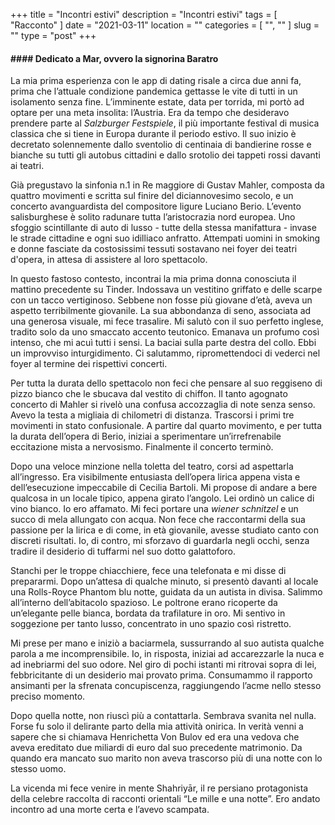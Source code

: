 +++
title = "Incontri estivi"
description = "Incontri estivi"
tags = [ "Racconto" ]
date = "2021-03-11"
location = ""
categories = [
  "",
  ""
]
slug = ""
type = "post"
+++

#### #### Dedicato a Mar, ovvero la signorina Baratro ####

La mia prima esperienza con le app di dating risale a circa due anni fa, prima che l’attuale condizione pandemica gettasse le vite di tutti in un isolamento senza fine. L’imminente estate, data per torrida, mi portò ad optare per una meta insolita: l’Austria. Era da tempo che desideravo prendere parte al <i>Salzburger Festspiele</i>, il più importante festival di musica classica che si tiene in Europa durante il periodo estivo. Il suo inizio è decretato solennemente dallo sventolio di centinaia di bandierine rosse e bianche su tutti gli autobus cittadini e dallo srotolio dei tappeti rossi davanti ai teatri. 

Già pregustavo la sinfonia n.1 in Re maggiore di Gustav Mahler, composta da quattro movimenti e scritta sul finire del diciannovesimo secolo, e un concerto avanguardista del compositore ligure Luciano Berio. L’evento salisburghese è solito radunare tutta l’aristocrazia nord europea. Uno sfoggio scintillante di auto di lusso - tutte della stessa manifattura - invase le strade cittadine e ogni suo idilliaco anfratto. Attempati uomini in smoking e donne fasciate da costosissimi tessuti sostavano nei foyer dei teatri d'opera, in attesa di assistere al loro spettacolo.

In questo fastoso contesto, incontrai la mia prima donna conosciuta il mattino precedente su Tinder. Indossava un vestitino griffato e delle scarpe con un tacco vertiginoso. Sebbene non fosse più giovane d’età, aveva un aspetto terribilmente giovanile. La sua abbondanza di seno, associata ad una generosa visuale, mi fece trasalire. Mi salutò con il suo perfetto inglese, tradito solo da uno smaccato accento teutonico. Emanava un profumo così intenso, che mi acuì tutti i sensi. La baciai sulla parte destra del collo. Ebbi un improvviso inturgidimento. Ci salutammo, ripromettendoci di vederci nel foyer al termine dei rispettivi concerti. 

Per tutta la durata dello spettacolo non feci che pensare al suo reggiseno di pizzo bianco che le sbucava dal vestito di chiffon. Il tanto agognato concerto di Mahler si rivelò una confusa accozzaglia di note senza senso. Avevo la testa a migliaia di chilometri di distanza. Trascorsi i primi tre movimenti in stato confusionale. A partire dal quarto movimento, e per tutta la durata dell’opera di Berio, iniziai a sperimentare un’irrefrenabile eccitazione mista a nervosismo. Finalmente il concerto terminò. 

Dopo una veloce minzione nella toletta del teatro, corsi ad aspettarla all’ingresso. Era visibilmente entusiasta dell’opera lirica appena vista e dell’esecuzione impeccabile di Cecilia Bartoli. Mi propose di andare a bere qualcosa in un locale tipico, appena girato l’angolo. Lei ordinò un calice di vino bianco. Io ero affamato. Mi feci portare una <i>wiener schnitzel</i> e un succo di mela allungato con acqua. Non fece che raccontarmi della sua passione per la lirica e di come, in età giovanile, avesse studiato canto con discreti risultati. Io, di contro, mi sforzavo di guardarla negli occhi, senza tradire il desiderio di tuffarmi nel suo dotto galattoforo. 

Stanchi per le troppe chiacchiere, fece una telefonata e mi disse di prepararmi. Dopo un’attesa di qualche minuto, si presentò davanti al locale una Rolls-Royce Phantom blu notte, guidata da un autista in divisa. Salimmo all’interno dell’abitacolo spazioso. Le poltrone erano ricoperte da un’elegante pelle bianca, bordata da trafilature in oro. Mi sentivo in soggezione per tanto lusso, concentrato in uno spazio così ristretto. 

Mi prese per mano e iniziò a baciarmela, sussurrando al suo autista qualche parola a me incomprensibile. Io, in risposta, iniziai ad accarezzarle la nuca e ad inebriarmi del suo odore. Nel giro di pochi istanti mi ritrovai sopra di lei, febbricitante di un desiderio mai provato prima. Consumammo il rapporto ansimanti per la sfrenata concupiscenza, raggiungendo l’acme nello stesso preciso momento. 

Dopo quella notte, non riuscì più a contattarla. Sembrava svanita nel nulla. Forse fu solo il delirante parto della mia attività onirica. In verità venni a sapere che si chiamava Henrichetta Von Bulov ed era una vedova che aveva ereditato due miliardi di euro dal suo precedente matrimonio. Da quando era mancato suo marito non aveva trascorso più di una notte con lo stesso uomo. 

La vicenda mi fece venire in mente Shahriyār, il re persiano protagonista della celebre raccolta di racconti orientali “Le mille e una notte”. Ero andato incontro ad una morte certa e l’avevo scampata. 
